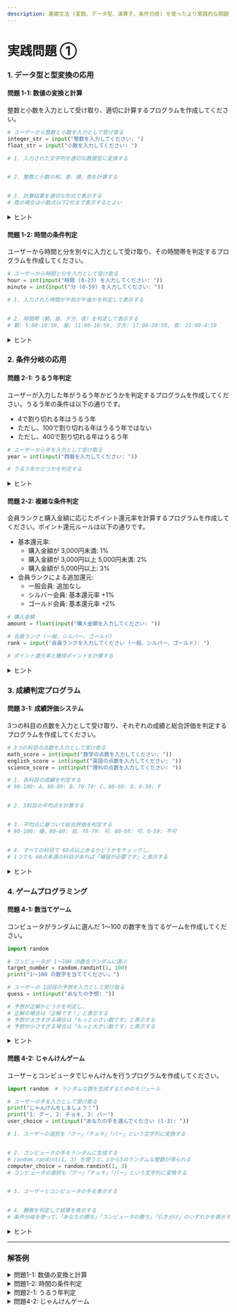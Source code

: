 ```yaml
---
description: 基礎文法 (変数、データ型、演算子、条件分岐) を使ったより実践的な問題です。
---
```


# 実践問題 ①

### 1. データ型と型変換の応用

#### 問題 1-1: 数値の変換と計算

整数と小数を入力として受け取り、適切に計算するプログラムを作成してください。

```python
# ユーザーから整数と小数を入力として受け取る
integer_str = input("整数を入力してください: ")
float_str = input("小数を入力してください: ")

# 1. 入力された文字列を適切な数値型に変換する


# 2. 整数と小数の和、差、積、商を計算する


# 3. 計算結果を適切な形式で表示する
# 商の場合は小数点以下2桁まで表示するとよい


```

<details>

<summary>ヒント</summary>

* 文字列を整数に変換するには `int()` 関数を使います

- 文字列を浮動小数点数 (小数) に変換するには `float()` 関数を使います

* 数値計算後、結果を表示する際に f-string を使うと便利です (例: `f"和: {result}"` )

- 小数点以下の桁数を制御するには、f-string の形式指定を使用します (例: `f"商: {result:.2f}"` )

</details>

#### 問題 1-2: 時間の条件判定

ユーザーから時間と分を別々に入力として受け取り、その時間帯を判定するプログラムを作成してください。

```python
# ユーザーから時間と分を入力として受け取る
hour = int(input("時間 (0-23) を入力してください: "))
minute = int(input("分 (0-59) を入力してください: "))

# 1. 入力された時間が午前か午後かを判定して表示する


# 2. 時間帯（朝、昼、夕方、夜）を判定して表示する
# 朝: 5:00-10:59, 昼: 11:00-16:59, 夕方: 17:00-20:59, 夜: 21:00-4:59


```

<details>

<summary>ヒント</summary>

* 午前/午後の判定は時間 (hour) が12未満かどうかで判断できます
* 時間帯の判定は複数の条件分岐 (if-elif-else) を使います
* 夜の時間帯は深夜 0時から朝5時未満と、夜 9時以降に分かれているので注意が必要です
* 条件を簡潔に書くために、範囲チェックを使うと便利です (例: `5 <= hour < 11` )

</details>

### 2. 条件分岐の応用

#### 問題 2-1: うるう年判定

ユーザーが入力した年がうるう年かどうかを判定するプログラムを作成してください。うるう年の条件は以下の通りです。

* 4で割り切れる年はうるう年
* ただし、100で割り切れる年はうるう年ではない
* ただし、400で割り切れる年はうるう年

```python
# ユーザーから年を入力として受け取る
year = int(input("西暦を入力してください: "))

# うるう年かどうかを判定する


```

<details>

<summary>ヒント</summary>

* 年が4で割り切れるかどうかは、`year % 4 == 0` で確認できます
* 論理演算子 ( `and`, `or`, `not` ) を使って、複数の条件を組み合わせることができます
* 条件の優先順位に注意してください。括弧を使って明確にするとよいでしょう

</details>

#### 問題 2-2: 複雑な条件判定

会員ランクと購入金額に応じたポイント還元率を計算するプログラムを作成してください。ポイント還元ルールは以下の通りです。

* 基本還元率:
  * 購入金額が 3,000円未満: 1%
  * 購入金額が 3,000円以上 5,000円未満: 2%
  * 購入金額が 5,000円以上: 3%
* 会員ランクによる追加還元:
  * 一般会員: 追加なし
  * シルバー会員: 基本還元率 +1%
  * ゴールド会員: 基本還元率 +2%

```python
# 購入金額
amount = float(input("購入金額を入力してください: "))

# 会員ランク (一般、シルバー、ゴールド)
rank = input("会員ランクを入力してください (一般、シルバー、ゴールド): ")

# ポイント還元率と獲得ポイントを計算する


```

<details>

<summary>ヒント</summary>

* 条件を段階的に処理していくと整理しやすいでしょう
* まず基本還元率を決定し、次に会員ランクに応じた追加還元を適用します
* 文字列の比較には `==` 演算子を使います
* 最終的なポイントは、購入金額 × 還元率で計算できます
* 小数点以下は切り捨てるとよいでしょう

</details>

### 3. 成績判定プログラム

#### 問題 3-1: 成績評価システム

3つの科目の点数を入力として受け取り、それぞれの成績と総合評価を判定するプログラムを作成してください。

```python
# 3つの科目の点数を入力として受け取る
math_score = int(input("数学の点数を入力してください: "))
english_score = int(input("英語の点数を入力してください: "))
science_score = int(input("理科の点数を入力してください: "))

# 1. 各科目の成績を判定する
# 90-100: A、80-89: B、70-79: C、60-69: D、0-59: F


# 2. 3科目の平均点を計算する


# 3. 平均点に基づいて総合評価を判定する
# 90-100: 優、80-89: 良、70-79: 可、60-69: 可、0-59: 不可


# 4. すべての科目で 60点以上あるかどうかをチェックし、
# 1つでも 60点未満の科目があれば「補習が必要です」と表示する


```

<details>

<summary>ヒント</summary>

* 各科目の成績判定には、if-elif-else 文を使います
* 平均点の計算は、3つの点数の合計を 3 で割ることで求められます
* 総合評価の判定も、if-elif-else 文を使います
* 補習の判定には、論理演算子 `or` を使って 「いずれかの科目が 60点未満」 という条件を表現できます

</details>

### 4. ゲームプログラミング

#### 問題 4-1: 数当てゲーム

コンピュータがランダムに選んだ 1～100 の数字を当てるゲームを作成してください。

```python
import random

# コンピュータが 1～100 の数をランダムに選ぶ
target_number = random.randint(1, 100)
print("1～100 の数字を当ててください。")

# ユーザーの 1回目の予想を入力として受け取る
guess = int(input("あなたの予想: "))

# 予想が正解かどうかを判定し、
# 正解の場合は「正解です！」と表示する
# 予想が大きすぎる場合は「もっと小さい数です」と表示する
# 予想が小さすぎる場合は「もっと大きい数です」と表示する


```

<details>

<summary>ヒント</summary>

* ユーザーの予想と正解の数を比較するには、if-elif-else 文を使います
* 予想が正解より大きいか小さいかによって、適切なヒントを表示します
* このプログラムは 1回の予想しか受け付けませんが、ループ文を学ぶとユーザーが何度も予想できるゲームを作れるようになります

</details>

#### 問題 4-2: じゃんけんゲーム

ユーザーとコンピュータでじゃんけんを行うプログラムを作成してください。

```python
import random  # ランダムな数を生成するためのモジュール

# ユーザーの手を入力として受け取る
print("じゃんけんをしましょう！")
print("1: グー, 2: チョキ, 3: パー")
user_choice = int(input("あなたの手を選んでください (1-3): "))

# 1. ユーザーの選択を「グー」「チョキ」「パー」という文字列に変換する


# 2. コンピュータの手をランダムに生成する
# random.randint(1, 3) を使うと、1から3のランダムな整数が得られる
computer_choice = random.randint(1, 3)
# コンピュータの選択も「グー」「チョキ」「パー」という文字列に変換する


# 3. ユーザーとコンピュータの手を表示する


# 4. 勝敗を判定して結果を表示する
# 条件分岐を使って、「あなたの勝ち」「コンピュータの勝ち」「引き分け」のいずれかを表示する


```

<details>

<summary>ヒント</summary>

* ユーザーの選択とコンピュータの選択を、数値から文字列に変換するには、if-elif-else 文を使います
* じゃんけんの勝敗判定には、条件分岐を使います。各組み合わせを考慮する必要があります
* 引き分けの場合: ユーザーとコンピュータの選択が同じ
* ユーザーが勝つ場合: (グー vs チョキ) または (チョキ vs パー) または (パー vs グー)
* コンピュータが勝つ場合: 上記以外

</details>



***

### 解答例

<details>

<summary>問題1-1: 数値の変換と計算</summary>

```python
# ユーザーから整数と小数を入力として受け取る
integer_str = input("整数を入力してください: ")
float_str = input("小数を入力してください: ")

# 1. 入力された文字列を適切な数値型に変換する
integer_num = int(integer_str)
float_num = float(float_str)

# 2. 整数と小数の和、差、積、商を計算する
sum_result = integer_num + float_num
diff_result = integer_num - float_num
prod_result = integer_num * float_num
div_result = integer_num / float_num

# 3. 計算結果を適切な形式で表示する
print(f"和: {sum_result}")
print(f"差: {diff_result}")
print(f"積: {prod_result}")
print(f"商: {div_result:.2f}")  # 小数点以下2桁まで表示
```

</details>

<details>

<summary>問題1-2: 時間の条件判定</summary>

```python
# ユーザーから時間と分を入力として受け取る
hour = int(input("時間（0-23）を入力してください: "))
minute = int(input("分（0-59）を入力してください: "))

# 1. 入力された時間が午前か午後かを判定して表示する
if hour < 12:
    print(f"{hour}時{minute}分は午前です。")
else:
    print(f"{hour}時{minute}分は午後です。")

# 2. 時間帯（朝、昼、夕方、夜）を判定して表示する
if 5 <= hour < 11:
    print("朝の時間帯です。")
elif 11 <= hour < 17:
    print("昼の時間帯です。")
elif 17 <= hour < 21:
    print("夕方の時間帯です。")
else:  # 21 <= hour <= 23 または 0 <= hour < 5
    print("夜の時間帯です。")
```

</details>

<details>

<summary>問題2-1: うるう年判定</summary>

```python
# ユーザーから年を入力として受け取る
year = int(input("西暦を入力してください: "))

# うるう年かどうかを判定する
if (year % 4 == 0 and year % 100 != 0) or (year % 400 == 0):
    print(f"{year}年はうるう年です。")
else:
    print(f"{year}年はうるう年ではありません。")
```

</details>

<details>

<summary>問題4-2: じゃんけんゲーム</summary>

```python
import random

# ユーザーの手を入力として受け取る
print("じゃんけんをしましょう！")
print("1: グー, 2: チョキ, 3: パー")
user_choice = int(input("あなたの手を選んでください (1-3): "))

# 1. ユーザーの選択を「グー」「チョキ」「パー」という文字列に変換する
if user_choice == 1:
    user_hand = "グー"
elif user_choice == 2:
    user_hand = "チョキ"
else:  # user_choice == 3
    user_hand = "パー"

# 2. コンピュータの手をランダムに生成する
computer_choice = random.randint(1, 3)
# コンピュータの選択も「グー」「チョキ」「パー」という文字列に変換する
if computer_choice == 1:
    computer_hand = "グー"
elif computer_choice == 2:
    computer_hand = "チョキ"
else:  # computer_choice == 3
    computer_hand = "パー"

# 3. ユーザーとコンピュータの手を表示する
print(f"あなた: {user_hand}")
print(f"コンピュータ: {computer_hand}")

# 4. 勝敗を判定して結果を表示する
if user_choice == computer_choice:
    print("結果: 引き分け")
elif (user_choice == 1 and computer_choice == 2) or \
     (user_choice == 2 and computer_choice == 3) or \
     (user_choice == 3 and computer_choice == 1):
    print("結果: あなたの勝ち！")
else:
    print("結果: コンピュータの勝ち！")
```

</details>

